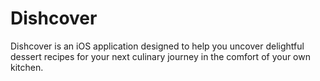 # Dishcover
Dishcover is an iOS application designed to help you uncover delightful dessert recipes for your next culinary journey in the comfort of your own kitchen.
